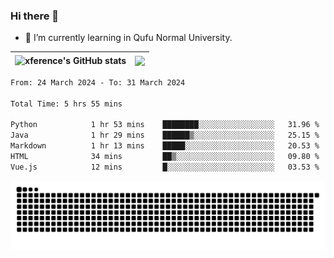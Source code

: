 ### Hi there 👋

<!--
**xference/xference** is a ✨ _special_ ✨ repository because its `README.md` (this file) appears on your GitHub profile.

Here are some ideas to get you started:

- 🔭 I’m currently working on ...

- 👯 I’m looking to collaborate on ...
- 🤔 I’m looking for help with ...
- 💬 Ask me about ...
- 📫 How to reach me: ...
- 😄 Pronouns: ...
- ⚡ Fun fact: ...
-->
- 🌱 I’m currently learning in Qufu Normal University.


| <img src="https://github-readme-stats.vercel.app/api?username=xference&show_icons=true&theme=ambient_gradient" alt="xference's GitHub stats" align="center"/> | <img src="https://github-readme-streak-stats.herokuapp.com/?user=xference"  style="zoom:100%;" align="center"/> |
| ------------------------------------------------------------ | ------------------------------------------------------------ |

<!--START_SECTION:waka-->

```txt
From: 24 March 2024 - To: 31 March 2024

Total Time: 5 hrs 55 mins

Python            1 hr 53 mins    ████████░░░░░░░░░░░░░░░░░   31.96 %
Java              1 hr 29 mins    ██████▒░░░░░░░░░░░░░░░░░░   25.15 %
Markdown          1 hr 13 mins    █████░░░░░░░░░░░░░░░░░░░░   20.53 %
HTML              34 mins         ██▒░░░░░░░░░░░░░░░░░░░░░░   09.80 %
Vue.js            12 mins         █░░░░░░░░░░░░░░░░░░░░░░░░   03.53 %
```

<!--END_SECTION:waka-->

<picture>
  <source media="(prefers-color-scheme: dark)" srcset="https://raw.githubusercontent.com/xference/xference/output/github-contribution-grid-snake-dark.svg" />
  <source media="(prefers-color-scheme: light)" srcset="https://raw.githubusercontent.com/xference/xference/output/github-contribution-grid-snake.svg" />
  <img alt="github-snake" src="https://raw.githubusercontent.com/xference/xference/output/github-contribution-grid-snake.svg" />
</picture>
